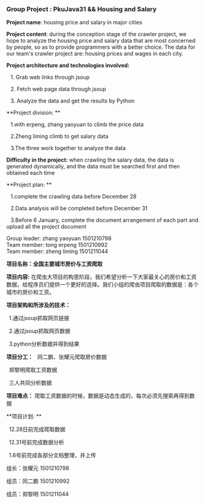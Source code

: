 ### Group Project : PkuJava31 && Housing and Salary

**Project name**: housing price and salary in major cities

**Project content**: during the conception stage of the crawler project, we hope to analyze the housing price and salary data that are most concerned by people, so as to provide programmers with a better choice. The data for our team's crawler project are: housing prices and wages in each city.

**Project architecture and technologies involved:**

&ensp; 1. Grab web links through jsoup

&ensp; 2. Fetch web page data through jsoup

&ensp; 3. Analyze the data and get the results by Python




**Project division: **

&ensp; 1.with erpeng, zhang yaoyuan to climb the price data

&ensp; 2.Zheng liming climb to get salary data

&ensp; 3.The three work together to analyze the data




**Difficulty in the project:** when crawling the salary data, the data is generated dynamically, and the data must be searched first and then obtained each time

**Project plan: **

&ensp; 1.complete the crawling data before December 28

&ensp; 2.Data analysis will be completed before December 31

&ensp; 3.Before 6 January, complete the document arrangement of each part and upload all the project document



Group leader: zhang yaoyuan 1501210798  
Team member: tong erpeng 1501210992  
Team member: zheng liming 1501211044


**项目名称：全国主要城市房价与工资爬取**

**项目内容:** 在爬虫大项目的构思阶段，我们希望分析一下大家最关心的房价和工资数据，给程序员们提供一个更好的选择。我们小组的爬虫项目爬取的数据是：各个城市的房价和工资。

**项目架构和所涉及的技术：**

&ensp;1.通过jsoup抓取网页链接  

&ensp;2.通过jsoup抓取网页数据

&ensp;3.python分析数据并得到结果

          
**项目分工：**
&ensp;同二鹏、张耀元爬取房价数据 

&ensp;郑黎明爬取工资数据

&ensp;三人共同分析数据

**项目难点：** 爬取工资数据的时候，数据是动态生成的，每次必须先搜索再得到数据

**项目计划: **

&ensp;12.28日前完成爬取数据

&ensp;12.31号前完成数据分析

&ensp;1.6号前完成各部分文档整理，并上传
         
         
组长：张耀元 1501210798 

组员：同二鹏 1501210992 

组员：郑黎明 1501211044 
